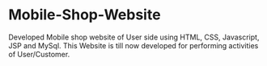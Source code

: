 # Mobile-Shop-Website
Developed Mobile shop website of User side using HTML, CSS, Javascript, JSP and MySql.
This Website is till now developed for performing activities of User/Customer.
